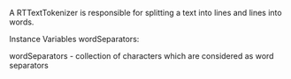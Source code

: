A RTTextTokenizer is responsible for splitting a text into lines and lines into words.

Instance Variables
	wordSeparators:		<Collection>

wordSeparators
	- collection of characters which are considered as word separators
